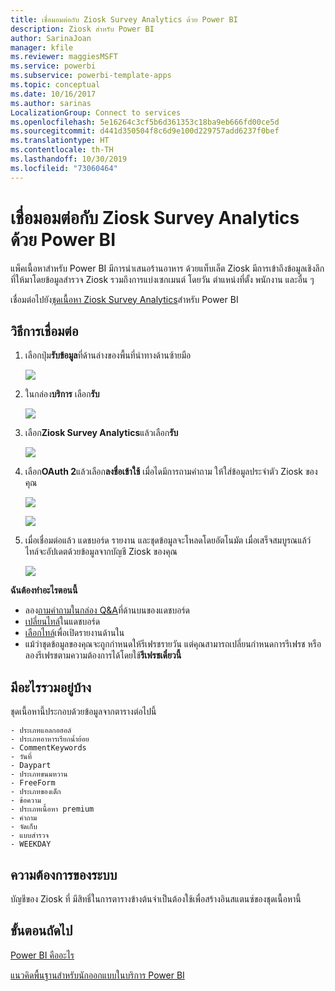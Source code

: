 ```yaml
---
title: เชื่อมอมต่อกับ Ziosk Survey Analytics ด้วย Power BI
description: Ziosk สำหรับ Power BI
author: SarinaJoan
manager: kfile
ms.reviewer: maggiesMSFT
ms.service: powerbi
ms.subservice: powerbi-template-apps
ms.topic: conceptual
ms.date: 10/16/2017
ms.author: sarinas
LocalizationGroup: Connect to services
ms.openlocfilehash: 5e16264c3cf5b6d361353c18ba9eb666fd00ce5d
ms.sourcegitcommit: d441d350504f8c6d9e100d229757add6237f0bef
ms.translationtype: HT
ms.contentlocale: th-TH
ms.lasthandoff: 10/30/2019
ms.locfileid: "73060464"
---
```

# <a name="connect-to-ziosk-survey-analytics-with-power-bi"></a>เชื่อมอมต่อกับ Ziosk Survey Analytics ด้วย Power BI
แพ็คเนื้อหาสำหรับ Power BI มีการนำเสนอร้านอาหาร ด้วยแท็บเล็ต Ziosk มีการเข้าถึงข้อมูลเชิงลึกที่ให้มาโดยข้อมูลสำรวจ Ziosk รวมถึงการแบ่งเซกเมนต์ โดยวัน ตำแหน่งที่ตั้ง พนักงาน และอื่น ๆ

เชื่อมต่อไปยัง[ชุดเนื้อหา Ziosk Survey Analytics](https://app.powerbi.com/getdata/services/ziosk-survey-analytics)สำหรับ Power BI

## <a name="how-to-connect"></a>วิธีการเชื่อมต่อ
1. เลือกปุ่ม**รับข้อมูล**ที่ด้านล่างของพื้นที่นำทางด้านซ้ายมือ  
   
    ![](media/service-connect-to-ziosk/getdata.png)
2. ในกล่อง**บริการ** เลือก**รับ**  
   
    ![](media/service-connect-to-ziosk/services.png)
3. เลือก**Ziosk Survey Analytics**แล้วเลือก**รับ**  
   
    ![](media/service-connect-to-ziosk/ziosk.png)
4. เลือก**OAuth 2**แล้วเลือก**ลงชื่อเข้าใช้** เมื่อไดมีการถามคำถาม ให้ใส่ข้อมูลประจำตัว Ziosk ของคุณ
   
    ![](media/service-connect-to-ziosk/creds.png)
   
    ![](media/service-connect-to-ziosk/creds2.png)
5. เมื่อเชื่อมต่อแล้ว แดชบอร์ด รายงาน และชุดข้อมูลจะโหลดโดยอัตโนมัต เมื่อเสร็จสมบูรณแล้ว์ ไทล์จะอัปเดตด้วยข้อมูลจากบัญชี Ziosk ของคุณ
   
    ![](media/service-connect-to-ziosk/dashboard.png)

**ฉันต้องทำอะไรตอนนี้**

* ลอง[ถามคำถามในกล่อง Q&A](consumer/end-user-q-and-a.md)ที่ด้านบนของแดชบอร์ด
* [เปลี่ยนไทล์](service-dashboard-edit-tile.md)ในแดชบอร์ด
* [เลือกไทล์](consumer/end-user-tiles.md)เพื่อเปิดรายงานด้านใน
* แม้ว่าชุดข้อมูลของคุณจะถูกกำหนดให้รีเฟรชรายวัน แต่คุณสามารถเปลี่ยนกำหนดการรีเฟรช หรือลองรีเฟรชตามความต้องการได้โดยใช้**รีเฟรชเดี๋ยวนี้**

## <a name="whats-included"></a>มีอะไรรวมอยู่บ้าง
ชุดเนื้อหานี้ประกอบด้วยข้อมูลจากตารางต่อไปนี้  

    - ประเภทแอลกอฮอล์  
    - ประเภทอาหารเรียกน้ำย้อย  
    - CommentKeywords  
    - วันที่  
    - Daypart  
    - ประเภทขนมหวาน  
    - FreeForm  
    - ประเภทของเด็ก  
    - ข้อความ  
    - ประเภทเนื้อหา premium  
    - คำถาม  
    - จัดเก็บ  
    - แบบสำรวจ  
    - WEEKDAY  


## <a name="system-requirements"></a>ความต้องการของระบบ
บัญชีของ Ziosk ที่ มีสิทธิ์ในการตารางข้างต้นจำเป็นต้องใช้เพื่อสร้างอินสแตนซ์ของชุดเนื้อหานี้

## <a name="next-steps"></a>ขั้นตอนถัดไป
[Power BI คืออะไร](fundamentals/power-bi-overview.md)

[แนวคิดพื้นฐานสำหรับนักออกแบบในบริการ Power BI](service-basic-concepts.md)

